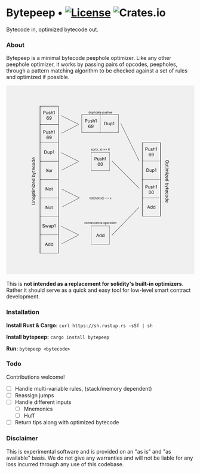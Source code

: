 # Bytepeep • [![License](https://img.shields.io/badge/License-Apache_2.0-blue.svg)](https://opensource.org/licenses/Apache-2.0) ![Crates.io](https://img.shields.io/crates/v/bytepeep)

Bytecode in, optimized bytecode out.

### About

Bytepeep is a minimal bytecode peephole optimizer. Like any other peephole optimizer, it works by passing pairs of opcodes, peepholes, through a pattern matching algorithm to be checked against a set of rules and optimized if possible.

![diagram](diagram.png)

This is **not intended as a replacement for solidity's built-in optimizers**. Rather it should serve as a quick and easy tool for low-level smart contract development.

### Installation

**Install Rust & Cargo:**
`curl https://sh.rustup.rs -sSf | sh`

**Install bytepeep:**
`cargo install bytepeep`

**Run:**
`bytepeep <bytecode>`

### Todo

Contributions welcome!

- [ ] Handle multi-variable rules, (stack/memory dependent)
- [ ] Reassign jumps
- [ ] Handle different inputs
  - [ ] Mnemonics
  - [ ] Huff
- [ ] Return tips along with optimized bytecode

### Disclaimer

This is experimental software and is provided on an "as is" and "as available" basis. We do not give any warranties and will not be liable for any loss incurred through any use of this codebase.
